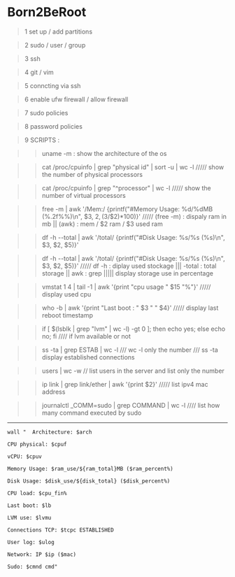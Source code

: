 # Born2BeRoot



>1 set up / add partitions

>2 sudo / user / group

>3 ssh

>4 git / vim

>5 conncting via ssh

>6 enable ufw firewall / allow firewall

>7 sudo policies

>8 password policies

>9 SCRIPTS :

  
  >> uname -m : show the architecture of the os

  
  >> cat /proc/cpuinfo | grep "physical id" | sort -u | wc -l ///// show the number of physical processors

  
  >> cat /proc/cpuinfo | grep "^processor" | wc -l ///// show the number of virtual processors

  
  >> free -m | awk '/Mem:/ {printf("#Memory Usage: %d/%dMB (%.2f%%)\n", $3, $2, ($3/$2)*100)}' ///// (free -m) : dispaly ram in mb || (awk) : mem / $2 ram / $3 used ram

  
  >> df -h --total | awk '/total/ {printf("#Disk Usage: %s/%s (%s)\n", $3, $2, $5)}'

  
  >> df -h --total | awk '/total/ {printf("#Disk Usage: %s/%s (%s)\n", $3, $2, $5)}' ///// df -h : diplay used stockage ||| -total : total storage || awk : grep ||||| display storage use in percentage


  >> vmstat 1 4 | tail -1 | awk '{print "cpu usage " $15 "%"}' ///// display used cpu


  >> who -b | awk '{print "Last boot : " $3 " " $4}' ///// display last reboot timestamp


  >> if [ $(lsblk | grep "lvm" | wc -l) -gt 0 ]; then echo yes; else echo no; fi //// if lvm available or not
  

  >> ss -ta | grep ESTAB | wc -l    /// wc -l only the number /// ss -ta display established connections
  

  >> users | wc -w // list users in the server and list only the number
  

  >> ip link | grep link/ether | awk '{print $2}' ///// list ipv4 mac address
  

  >>  journalctl _COMM=sudo | grep COMMAND | wc -l //// list how many command executed by sudo
  

  _________________________________________________________________________________________________________________________________________________________



    wall "	Architecture: $arch
    
    CPU physical: $cpuf
    
    vCPU: $cpuv
    
    Memory Usage: $ram_use/${ram_total}MB ($ram_percent%)
    
    Disk Usage: $disk_use/${disk_total} ($disk_percent%)
    
    CPU load: $cpu_fin%
    
    Last boot: $lb
    
    LVM use: $lvmu
    
    Connections TCP: $tcpc ESTABLISHED
    
    User log: $ulog
    
    Network: IP $ip ($mac)
    
    Sudo: $cmnd cmd"


  
  

